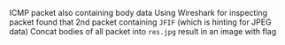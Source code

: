 ICMP packet also containing body data
Using Wireshark for inspecting packet found that 2nd packet containing `JFIF` (which is hinting for JPEG data)
Concat bodies of all packet into `res.jpg` result in an image with flag
